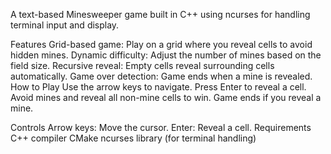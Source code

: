 A text-based Minesweeper game built in C++ using ncurses for handling terminal input and display.

Features
Grid-based game: Play on a grid where you reveal cells to avoid hidden mines.
Dynamic difficulty: Adjust the number of mines based on the field size.
Recursive reveal: Empty cells reveal surrounding cells automatically.
Game over detection: Game ends when a mine is revealed.
How to Play
Use the arrow keys to navigate.
Press Enter to reveal a cell.
Avoid mines and reveal all non-mine cells to win.
Game ends if you reveal a mine.

Controls
Arrow keys: Move the cursor.
Enter: Reveal a cell.
Requirements
C++ compiler
CMake
ncurses library (for terminal handling)
